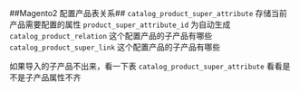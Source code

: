 ##Magento2 配置产品表关系##
`catalog_product_super_attribute` 存储当前产品需要配置的属性 `product_super_attribute_id` 为自动生成
`catalog_product_relation` 这个配置产品的子产品有哪些
`catalog_product_super_link` 这个配置产品的子产品有哪些

如果导入的子产品不出来，看一下表 `catalog_product_super_attribute` 看看是不是子产品属性不齐